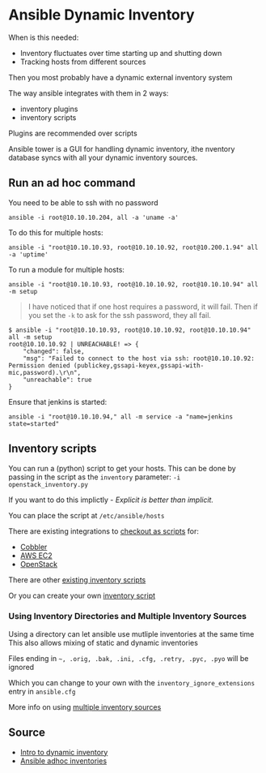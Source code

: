 # Ansible Dynamic Inventory

When is this needed:
* Inventory fluctuates over time starting up and shutting down
* Tracking hosts from different sources

Then you most probably have a dynamic external inventory system

The way ansible integrates with them in 2 ways:
* inventory plugins
* inventory scripts

Plugins are recommended over scripts

Ansible tower is a GUI for handling dynamic inventory, ithe nventory database syncs with all your dynamic inventory sources.

## Run an ad hoc command

You need to be able to ssh with no password

    ansible -i root@10.10.10.204, all -a 'uname -a'

To do this for multiple hosts:

    ansible -i "root@10.10.10.93, root@10.10.10.92, root@10.200.1.94" all -a 'uptime'

To run a module for multiple hosts:

    ansible -i "root@10.10.10.93, root@10.10.10.92, root@10.10.10.94" all -m setup

> I have noticed that if one host requires a password, it will fail. Then if you set the `-k` to ask for the ssh password, they all fail.

    $ ansible -i "root@10.10.10.93, root@10.10.10.92, root@10.10.10.94" all -m setup
    root@10.10.10.92 | UNREACHABLE! => {
        "changed": false,
        "msg": "Failed to connect to the host via ssh: root@10.10.10.92: Permission denied (publickey,gssapi-keyex,gssapi-with-mic,password).\r\n",
        "unreachable": true
    }

Ensure that jenkins is started:

    ansible -i "root@10.10.10.94," all -m service -a "name=jenkins state=started"


## Inventory scripts

You can run a (python) script to get your hosts.
This can be done by passing in the script as the `inventory` parameter: `-i openstack_inventory.py`

If you want to do this implictly - _Explicit is better than implicit._

You can place the script at `/etc/ansible/hosts`

There are existing integrations to [checkout as scripts](https://docs.ansible.com/ansible/latest/user_guide/intro_dynamic_inventory.html) for:
* [Cobbler](https://docs.ansible.com/ansible/latest/user_guide/intro_dynamic_inventory.html#inventory-script-example-cobbler)
* [AWS EC2](https://docs.ansible.com/ansible/latest/user_guide/intro_dynamic_inventory.html#inventory-script-example-aws-ec2)
* [OpenStack](https://docs.ansible.com/ansible/latest/user_guide/intro_dynamic_inventory.html#inventory-script-example-openstack)

There are other [existing inventory scripts](https://github.com/ansible/ansible/tree/devel/contrib/inventory)

Or you can create your own [inventory script](https://docs.ansible.com/ansible/latest/dev_guide/developing_inventory.html#developing-inventory)

### Using Inventory Directories and Multiple Inventory Sources

Using a directory can let ansible use mutliple inventories at the same time
This also allows mixing of static and dynamic inventories

Files ending in `~, .orig, .bak, .ini, .cfg, .retry, .pyc, .pyo` will be ignored

Which you can change to your own with the `inventory_ignore_extensions` entry in `ansible.cfg`

More info on using [multiple inventory sources](https://docs.ansible.com/ansible/latest/user_guide/intro_inventory.html#using-multiple-inventory-sources)



## Source

* [Intro to dynamic inventory](https://docs.ansible.com/ansible/latest/user_guide/intro_dynamic_inventory.html)
* [Ansible adhoc inventories](https://gist.github.com/alces/f7e3de25d98a19550a4e4f97cabc2cf4)
